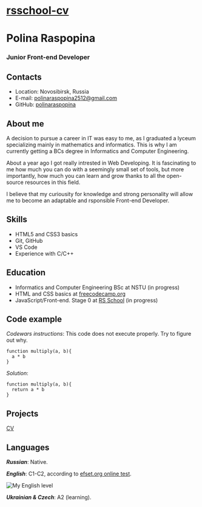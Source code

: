 # [rsschool-cv](https://github.com/polinaraspopina/rsschool-cv)
# Polina Raspopina
### Junior Front-end Developer
## Contacts
- Location: Novosibirsk, Russia
- E-mail: polinaraspopina2512@gmail.com
- GitHub: [polinaraspopina](https://github.com/polinaraspopina)
## About me
A decision to pursue a career in IT was easy to me, as I graduated a lyceum specializing mainly in mathematics and informatics. This is why I am currently getting a BCs degree in Informatics and Computer Engineering.

About a year ago I got really intrested in Web Developing. It is fascinating to me how much you can do with a seemingly small set of tools, but more importantly, how much you can learn and grow thanks to all the open-source resources in this field.

I believe that my curiousity for knowledge and strong personality will allow me to become an adaptable and rsponsible Front-end Developer.
## Skills
- HTML5 and CSS3 basics
- Git, GitHub
- VS Code
- Experience with C/C++
## Education
- Informatics and Computer Engineering BSc at NSTU (in progress)
- HTML and CSS basics at [freecodecamp.org](https://www.freecodecamp.org/)
- JavaScript/Front-end. Stage 0 at [RS School](https://rs.school) (in progress)
## Code example
*Codewars instructions*: This code does not execute properly. Try to figure out why.
```
function multiply(a, b){
  a * b
}
```
*Solution*:
```
function multiply(a, b){
  return a * b
}
```
## Projects
[CV](https://github.com/polinaraspopina/rsschool-cv)
## Languages
**_Russian_**: Native.

**_English_**: C1-C2, according to [efset.org online test](https://www.efset.org/quick-check).

![My English level](https://i.pinimg.com/564x/2f/d7/71/2fd771060119a2a179d52e97bcaf0114.jpg)

**_Ukrainian & Czech_**: A2 (learning).